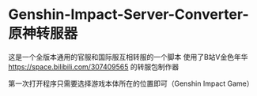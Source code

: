# Genshin-Impact-Server-Converter-原神转服器
这是一个全版本通用的官服和国际服互相转服的一个脚本
使用了B站V金色年华 https://space.bilibili.com/307409565 的转服包制作器

第一次打开程序只需要选择游戏本体所在的位置即可（Genshin Impact Game）
